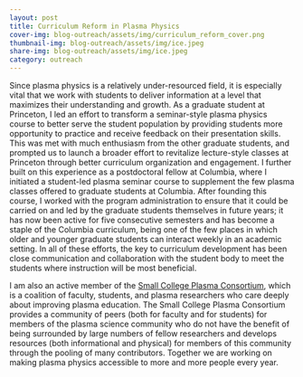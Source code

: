 ```yaml
---
layout: post
title: Curriculum Reform in Plasma Physics
cover-img: blog-outreach/assets/img/curriculum_reform_cover.png
thumbnail-img: blog-outreach/assets/img/ice.jpeg
share-img: blog-outreach/assets/img/ice.jpeg
category: outreach
---
```


Since plasma physics is a relatively under-resourced field, it is especially vital that we work with students to deliver information at a level that maximizes their understanding and growth. As a graduate student at Princeton, I led an effort to transform a seminar-style plasma physics course to better serve the student population by providing students more opportunity to practice and receive feedback on their presentation skills. This was met with much enthusiasm from the other graduate students, and prompted us to launch a broader effort to revitalize lecture-style classes at Princeton through better curriculum organization and engagement. I further built on this experience as a postdoctoral fellow at Columbia, where I initiated a student-led plasma seminar course to supplement the few plasma classes offered to graduate students at Columbia. After founding this course, I worked with the program administration to ensure that it could be carried on and led by the graduate students themselves in future years; it has now been active for five consecutive semesters and has become a staple of the Columbia curriculum, being one of the few places in which older and younger graduate students can interact weekly in an academic setting. In all of these efforts, the key to curriculum development has been close communication and collaboration with the student body to meet the students where instruction will be most beneficial. 

I am also an active member of the [Small College Plasma Consortium](https://smallcollegeplasma.org/), which is a coalition of faculty, students, and plasma researchers who care deeply about improving plasma education. The Small College Plasma Consortium provides a community of peers (both for faculty and for students) for members of the plasma science community who do not have the benefit of being surrounded by large numbers of fellow researchers and develops resources (both informational and physical) for members of this community through the pooling of many contributors. Together we are working on making plasma physics accessible to more and more people every year.